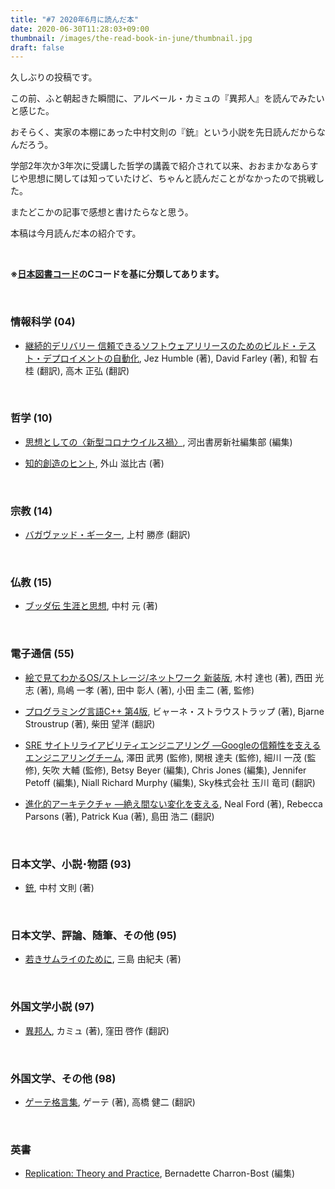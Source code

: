 ```yaml
---
title: "#7 2020年6月に読んだ本"
date: 2020-06-30T11:28:03+09:00
thumbnail: /images/the-read-book-in-june/thumbnail.jpg
draft: false
---
```


久しぶりの投稿です。

この前、ふと朝起きた瞬間に、アルベール・カミュの『異邦人』を読んでみたいと感じた。

おそらく、実家の本棚にあった中村文則の『銃』という小説を先日読んだからなんだろう。

学部2年次か3年次に受講した哲学の講義で紹介されて以来、おおまかなあらすじや思想に関しては知っていたけど、ちゃんと読んだことがなかったので挑戦した。

またどこかの記事で感想と書けたらなと思う。

本稿は今月読んだ本の紹介です。

&nbsp;

**※[日本図書コード](https://ja.wikipedia.org/wiki/%E6%97%A5%E6%9C%AC%E5%9B%B3%E6%9B%B8%E3%82%B3%E3%83%BC%E3%83%89)のCコードを基に分類してあります。**

&nbsp;



### 情報科学 (04)

- [継続的デリバリー 信頼できるソフトウェアリリースのためのビルド・テスト・デプロイメントの自動化](https://www.amazon.co.jp/%E7%B6%99%E7%B6%9A%E7%9A%84%E3%83%87%E3%83%AA%E3%83%90%E3%83%AA%E3%83%BC-%E4%BF%A1%E9%A0%BC%E3%81%A7%E3%81%8D%E3%82%8B%E3%82%BD%E3%83%95%E3%83%88%E3%82%A6%E3%82%A7%E3%82%A2%E3%83%AA%E3%83%AA%E3%83%BC%E3%82%B9%E3%81%AE%E3%81%9F%E3%82%81%E3%81%AE%E3%83%93%E3%83%AB%E3%83%89%E3%83%BB%E3%83%86%E3%82%B9%E3%83%88%E3%83%BB%E3%83%87%E3%83%97%E3%83%AD%E3%82%A4%E3%83%A1%E3%83%B3%E3%83%88%E3%81%AE%E8%87%AA%E5%8B%95%E5%8C%96-Jez-Humble/dp/4048930583/ref=tmm_hrd_swatch_0?_encoding=UTF8&qid=&sr=), Jez Humble (著), David Farley (著), 和智 右桂  (翻訳), 高木 正弘 (翻訳)

&nbsp;



### 哲学 (10)

- [思想としての〈新型コロナウイルス禍〉](https://www.amazon.co.jp/%E6%80%9D%E6%83%B3%E3%81%A8%E3%81%97%E3%81%A6%E3%81%AE%E3%80%88%E6%96%B0%E5%9E%8B%E3%82%B3%E3%83%AD%E3%83%8A%E3%82%A6%E3%82%A4%E3%83%AB%E3%82%B9%E7%A6%8D%E3%80%89-%E6%B2%B3%E5%87%BA%E6%9B%B8%E6%88%BF%E6%96%B0%E7%A4%BE%E7%B7%A8%E9%9B%86%E9%83%A8/dp/4309249663/ref=sr_1_1?__mk_ja_JP=%E3%82%AB%E3%82%BF%E3%82%AB%E3%83%8A&crid=T0GH1RFM3EHD&dchild=1&keywords=%E6%80%9D%E6%83%B3%E3%81%A8%E3%81%97%E3%81%A6%E3%81%AE+%E6%96%B0%E5%9E%8B%E3%82%B3%E3%83%AD%E3%83%8A%E3%82%A6%E3%82%A4%E3%83%AB%E3%82%B9%E7%A6%8D&qid=1592387536&s=books&sprefix=%E6%80%9D%E6%83%B3%E3%81%A8%E3%81%97%E3%81%A6%E3%81%AE%2Cstripbooks%2C794&sr=1-1), 河出書房新社編集部  (編集)

- [知的創造のヒント](https://www.amazon.co.jp/%E7%9F%A5%E7%9A%84%E5%89%B5%E9%80%A0%E3%81%AE%E3%83%92%E3%83%B3%E3%83%88-%E3%81%A1%E3%81%8F%E3%81%BE%E5%AD%A6%E8%8A%B8%E6%96%87%E5%BA%AB-%E5%A4%96%E5%B1%B1-%E6%BB%8B%E6%AF%94%E5%8F%A4/dp/4480091777/ref=tmm_pap_swatch_0?_encoding=UTF8&qid=&sr=), 外山 滋比古  (著)

&nbsp;



### 宗教 (14)

- [バガヴァッド・ギーター](https://www.amazon.co.jp/%E3%83%90%E3%82%AC%E3%83%B4%E3%82%A1%E3%83%83%E3%83%89%E3%83%BB%E3%82%AE%E3%83%BC%E3%82%BF%E3%83%BC-%E5%B2%A9%E6%B3%A2%E6%96%87%E5%BA%AB-%E4%B8%8A%E6%9D%91-%E5%8B%9D%E5%BD%A6/dp/4003206819/ref=tmm_pap_swatch_0?_encoding=UTF8&qid=&sr=), 上村 勝彦 (翻訳)

&nbsp;



### 仏教 (15)

- [ブッダ伝 生涯と思想](https://www.amazon.co.jp/%E3%83%96%E3%83%83%E3%83%80%E4%BC%9D-%E7%94%9F%E6%B6%AF%E3%81%A8%E6%80%9D%E6%83%B3-%E8%A7%92%E5%B7%9D%E3%82%BD%E3%83%95%E3%82%A3%E3%82%A2%E6%96%87%E5%BA%AB-%E4%B8%AD%E6%9D%91-%E5%85%83/dp/4044089140/ref=tmm_pap_swatch_0?_encoding=UTF8&qid=&sr=), 中村 元  (著)

&nbsp;



### 電子通信 (55)

- [絵で見てわかるOS/ストレージ/ネットワーク 新装版](https://www.amazon.co.jp/%E7%B5%B5%E3%81%A7%E8%A6%8B%E3%81%A6%E3%82%8F%E3%81%8B%E3%82%8BOS-%E3%82%B9%E3%83%88%E3%83%AC%E3%83%BC%E3%82%B8-%E3%83%8D%E3%83%83%E3%83%88%E3%83%AF%E3%83%BC%E3%82%AF-%E6%96%B0%E8%A3%85%E7%89%88-%E6%9C%A8%E6%9D%91/dp/4798158488/ref=tmm_pap_swatch_0?_encoding=UTF8&qid=&sr=), 木村 達也  (著), 西田 光志 (著), 鳥嶋 一孝 (著), 田中 彰人 (著), 小田 圭二 (著, 監修)

- [プログラミング言語C++ 第4版](https://www.amazon.co.jp/%E3%83%97%E3%83%AD%E3%82%B0%E3%83%A9%E3%83%9F%E3%83%B3%E3%82%B0%E8%A8%80%E8%AA%9EC-%E7%AC%AC4%E7%89%88-%E3%83%93%E3%83%A3%E3%83%BC%E3%83%8D%E3%83%BB%E3%82%B9%E3%83%88%E3%83%A9%E3%82%A6%E3%82%B9%E3%83%88%E3%83%A9%E3%83%83%E3%83%97/dp/4797375957/ref=tmm_hrd_swatch_0?_encoding=UTF8&qid=1592387638&sr=1-1), ビャーネ・ストラウストラップ (著), Bjarne Stroustrup (著), 柴田 望洋  (翻訳)

- [SRE サイトリライアビリティエンジニアリング ―Googleの信頼性を支えるエンジニアリングチーム](https://www.amazon.co.jp/SRE-%E3%82%B5%E3%82%A4%E3%83%88%E3%83%AA%E3%83%A9%E3%82%A4%E3%82%A2%E3%83%93%E3%83%AA%E3%83%86%E3%82%A3%E3%82%A8%E3%83%B3%E3%82%B8%E3%83%8B%E3%82%A2%E3%83%AA%E3%83%B3%E3%82%B0-%E2%80%95Google%E3%81%AE%E4%BF%A1%E9%A0%BC%E6%80%A7%E3%82%92%E6%94%AF%E3%81%88%E3%82%8B%E3%82%A8%E3%83%B3%E3%82%B8%E3%83%8B%E3%82%A2%E3%83%AA%E3%83%B3%E3%82%B0%E3%83%81%E3%83%BC%E3%83%A0-%E6%BE%A4%E7%94%B0-%E6%AD%A6%E7%94%B7/dp/4873117917/ref=sr_1_2?__mk_ja_JP=%E3%82%AB%E3%82%BF%E3%82%AB%E3%83%8A&dchild=1&keywords=%E3%82%B5%E3%82%A4%E3%83%88%E3%83%AA%E3%83%A9%E3%82%A4%E3%82%A2%E3%83%93%E3%83%AA%E3%83%86%E3%82%A3&qid=1592387465&s=books&sr=1-2), 澤田 武男 (監修), 関根 達夫  (監修), 細川 一茂 (監修), 矢吹 大輔 (監修), Betsy Beyer (編集), Chris Jones (編集), Jennifer Petoff (編集), Niall Richard Murphy (編集), Sky株式会社 玉川 竜司 (翻訳)

- [進化的アーキテクチャ ―絶え間ない変化を支える](https://www.amazon.co.jp/%E9%80%B2%E5%8C%96%E7%9A%84%E3%82%A2%E3%83%BC%E3%82%AD%E3%83%86%E3%82%AF%E3%83%81%E3%83%A3-%E2%80%95%E7%B5%B6%E3%81%88%E9%96%93%E3%81%AA%E3%81%84%E5%A4%89%E5%8C%96%E3%82%92%E6%94%AF%E3%81%88%E3%82%8B-Neal-Ford/dp/4873118565), Neal Ford (著), Rebecca Parsons (著), Patrick Kua (著), 島田 浩二  (翻訳)

&nbsp;



### 日本文学、小説･物語 (93)

- [銃](https://www.amazon.co.jp/%E9%8A%83-%E6%B2%B3%E5%87%BA%E6%96%87%E5%BA%AB-%E4%B8%AD%E6%9D%91-%E6%96%87%E5%89%87/dp/4309411665), 中村 文則  (著)

&nbsp;



### 日本文学、評論、随筆、その他 (95)

- [若きサムライのために](https://www.amazon.co.jp/%E8%8B%A5%E3%81%8D%E3%82%B5%E3%83%A0%E3%83%A9%E3%82%A4%E3%81%AE%E3%81%9F%E3%82%81%E3%81%AB-%E6%96%87%E6%98%A5%E6%96%87%E5%BA%AB-%E4%B8%89%E5%B3%B6-%E7%94%B1%E7%B4%80%E5%A4%AB/dp/4167124033), 三島 由紀夫  (著)

&nbsp;



### 外国文学小説 (97)

- [異邦人](https://www.amazon.co.jp/%E7%95%B0%E9%82%A6%E4%BA%BA-%E6%96%B0%E6%BD%AE%E6%96%87%E5%BA%AB-%E3%82%AB%E3%83%9F%E3%83%A5/dp/4102114017/ref=sr_1_1?__mk_ja_JP=%E3%82%AB%E3%82%BF%E3%82%AB%E3%83%8A&crid=1VCT20GGSOGNQ&dchild=1&keywords=%E7%95%B0%E9%82%A6%E4%BA%BA+%E3%82%AB%E3%83%9F%E3%83%A5&qid=1593349476&s=books&sprefix=%E7%95%B0%E9%82%A6%E4%BA%BA%E3%80%80%2Cstripbooks%2C466&sr=1-1), カミュ  (著), 窪田 啓作 (翻訳)

&nbsp;



### 外国文学、その他 (98)

- [ゲーテ格言集](https://www.amazon.co.jp/%E3%82%B2%E3%83%BC%E3%83%86%E6%A0%BC%E8%A8%80%E9%9B%86-%E6%96%B0%E6%BD%AE%E6%96%87%E5%BA%AB-%E3%82%B2%E3%83%BC%E3%83%86/dp/410201506X), ゲーテ (著), 高橋 健二 (翻訳)

&nbsp;



### 英書

- [Replication: Theory and Practice](https://www.amazon.co.jp/Replication-Lecture-Notes-Computer-Science/dp/3642112935/ref=sr_1_1?__mk_ja_JP=%E3%82%AB%E3%82%BF%E3%82%AB%E3%83%8A&dchild=1&keywords=Replication&qid=1592387379&s=books&sr=1-1), Bernadette Charron-Bost (編集)
